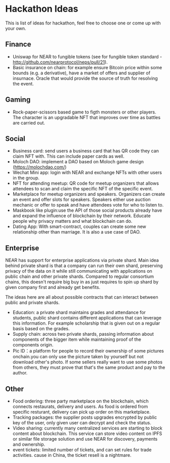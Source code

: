 # Hackathon Ideas

This is list of ideas for hackathon, feel free to choose one or come up with your own.

## Finance

* Uniswap for NEAR to fungible tokens (see for fungible token standard - http://github.com/nearprotocol/neps/pull/21).
* Basic insurance on chain: for example ensure Bitcoin price within some bounds (e.g. a derivative), have a market of offers and supplier of insurnace. Oracle that would provide the source of truth for resolving the event.

## Gaming

* Rock-paper-scissors based game to figth monsters or other players. The character is an upgradable NFT that improves over time as battles are carried out.

## Social

* Business card: send users a business card that has QR code they can claim NFT with. This can include paper cards as well.
* Moloch DAO: implement a DAO based on Moloch game design (https://molochdao.com/)
* Wechat Mini app: login with NEAR and exchange NFTs with other users in the group.
* NFT for attending meetup: QR code for meetup organizers that allows attendees to scan and claim the specific NFT of the specific event.
* Marketplace for meetup organizers and speakers. Organizers can create an event and offer slots for speakers. Speakers either use auction mechanic or offer to speak and have attendees vote for who to listen to.
* Maskbook like plugin:use the API of those social products already have and expand the influence of blockchain by their network. Educate people why privacy matters and what blockchain can do.
* Dating App: With smart-contract, couples can create some new relationship other than marriage. It is also a use case of DAO.

## Enterprise

NEAR has support for enterprise applications via private shard.
Main idea behind private shard is that a company can run their own shard, preserving privacy of the data on it while still communicating with applications on public chain and other private shards.
Compared to regular consortium chains, this doesn't require big buy in as just requires to spin up shard by given company first and already get benefits.

The ideas here are all about possible contracts that can interact between public and private shards.

* Education: a private shard maintains grades and attendance for students, public shard contains different applications that can leverage this information. For example scholarship that is given out on a regular basis based on the grades.
* Supply chain: across two private shards, passing information about components of the bigger item while maintaining proof of the components origin.
* Pic ID：a platform for people to record their ownership of some pictures onchain.you can only use the picture taken by yourself but not download other's photo. If some sellers really want to use some photos from others, they must prove that that's the same product and pay to the author.

## Other

* Food ordering: three party marketplace on the blockchain, which connects restaurats, delivery and users. As food is ordered from specific resturant, delivery can pick up order on this marketplace.
* Tracking packages: the supplier posts upgrades encrypted by public key of the user, only given user can decrypt and check the status.
* Video sharing: currently many centralized services are starting to block content about blockchain. This service can store video content on IPFS or similar file storage solution and use NEAR for discovery, payments and ownership.
* event tickets: limited number of tickets, and can set rules for trade activities. cause in China, the ticket resell is a nightmare.
